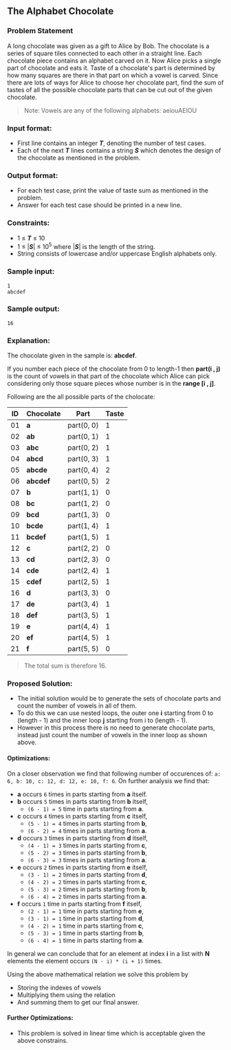 ## The Alphabet Chocolate

### Problem Statement
A long chocolate was given as a gift to Alice by Bob. The chocolate is a series of square tiles connected to each other in a straight line. Each chocolate piece contains an alphabet carved on it. Now Alice picks a single part of chocolate and eats it. Taste of a chocolate's part is determined by how many squares are there in that part on which a vowel is carved. Since there are lots of ways for Alice to choose her chocolate part, find the sum of tastes of all the possible chocolate parts that can be cut out of the given chocolate.

> Note: Vowels are any of the following alphabets: aeiouAEIOU


### Input format:
- First line contains an integer **_T_**, denoting the number of test cases.
- Each of the next **_T_** lines contains a string **_S_** which denotes the design of the chocolate as mentioned in the problem.

### Output format:
- For each test case, print the value of taste sum as mentioned in the problem.
- Answer for each test case should be printed in a new line.

### Constraints:

- 1 &le; **_T_** &le; 10
- 1 &le; |**_S_**| &le; 10<sup>5</sup> where |**_S_**| is the length of the string.
- String consists of lowercase and/or uppercase English alphabets only.

### Sample input:

```
1
abcdef
```

### Sample output:

```
16
```

### Explanation:

The chocolate given in the sample is: **abcdef**.

If you number each piece of the chocolate from 0 to length-1 then **part(i , j)** is the count of vowels in that part of the chocolate which Alice can pick considering only those square pieces whose number is in the **range [i , j]**.

Following are the all possible parts of the cholocate:

| ID | Chocolate  | Part       | Taste |
|----|------------|------------|-------|
| 01 | **a**      | part(0, 0) | 1     |
| 02 | **ab**     | part(0, 1) | 1     |
| 03 | **abc**    | part(0, 2) | 1     |
| 04 | **abcd**   | part(0, 3) | 1     |
| 05 | **abcde**  | part(0, 4) | 2     |
| 06 | **abcdef** | part(0, 5) | 2     |
| 07 | **b**      | part(1, 1) | 0     |
| 08 | **bc**     | part(1, 2) | 0     |
| 09 | **bcd**    | part(1, 3) | 0     |
| 10 | **bcde**   | part(1, 4) | 1     |
| 11 | **bcdef**  | part(1, 5) | 1     |
| 12 | **c**      | part(2, 2) | 0     |
| 13 | **cd**     | part(2, 3) | 0     |
| 14 | **cde**    | part(2, 4) | 1     |
| 15 | **cdef**   | part(2, 5) | 1     |
| 16 | **d**      | part(3, 3) | 0     |
| 17 | **de**     | part(3, 4) | 1     |
| 18 | **def**    | part(3, 5) | 1     |
| 19 | **e**      | part(4, 4) | 1     |
| 20 | **ef**     | part(4, 5) | 1     |
| 21 | **f**      | part(5, 5) | 0     |

> The total sum is therefore 16.

### Proposed Solution:

- The initial solution would be to generate the sets of chocolate parts and count the number of vowels in all of them.
- To do this we can use nested loops, the outer one **i** starting from 0 to (length - 1) and the inner loop **j** starting from i to (length - 1).
- However in this process there is no need to generate chocolate parts, instead just count the number of vowels in the inner loop as shown above.

#### Optimizations:

On a closer observation we find that following number of occurences of: `a: 6, b: 10, c: 12, d: 12, e: 10, f: 6`. On further analysis we find that:

- **a** occurs `6` times in parts starting from **a** itself.
- **b** occurs `5` times in parts starting from **b** itself,
  - `(6 - 1) = 5` time in parts starting from **a**.
- **c** occurs `4` times in parts starting from **c** itself,
  - `(5 - 1) = 4` times in parts starting from **b**,
  - `(6 - 2) = 4` times in parts starting from **a**.
- **d** occurs `3` times in parts starting from **d** itself,
  - `(4 - 1) = 3` times in parts starting from **c**,
  - `(5 - 2) = 3` times in parts starting from **b**,
  - `(6 - 3) = 3` times in parts starting from **a**.
- **e** occurs `2` times in parts starting from **e** itself,
  - `(3 - 1) = 2` times in parts starting from **d**,
  - `(4 - 2) = 2` times in parts starting from **c**,
  - `(5 - 3) = 2` times in parts starting from **b**,
  - `(6 - 4) = 2` times in parts starting from **a**.
- **f** occurs `1` time in parts starting from **f** itself,
  - `(2 - 1) = 1` time in parts starting from **e**,
  - `(3 - 1) = 1` time in parts starting from **d**,
  - `(4 - 2) = 1` time in parts starting from **c**,
  - `(5 - 3) = 1` time in parts starting from **b**,
  - `(6 - 4) = 1` time in parts starting from **a**.

In general we can conclude that for an element at index **i** in a list with **N** elements the element occurs `(N - i) * (i + 1)` times.

Using the above mathematical relation we solve this problem by 

- Storing the indexes of vowels
- Multiplying them  using the relation
- And summing them to get our final answer.

#### Further Optimizations:

- This problem is solved in linear time which is acceptable given the above constrains.
